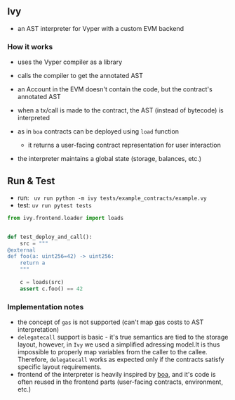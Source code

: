 
## Ivy
- an AST interpreter for Vyper with a custom EVM backend

### How it works
- uses the Vyper compiler as a library
- calls the compiler to get the annotated AST
- an Account in the EVM doesn't contain the code, but the contract's annotated AST
- when a tx/call is made to the contract, the AST (instead of bytecode) is interpreted


- as in `boa` contracts can be deployed using `load` function
  - it returns a user-facing contract representation for user interaction
- the interpreter maintains a global state (storage, balances, etc.)

## Run & Test
- run: ` uv run python -m ivy tests/example_contracts/example.vy`
- test: `uv run pytest tests`

```python
from ivy.frontend.loader import loads


def test_deploy_and_call():
    src = """
@external
def foo(a: uint256=42) -> uint256:
    return a
    """

    c = loads(src)
    assert c.foo() == 42
```

### Implementation notes
- the concept of `gas` is not supported (can't map gas costs to AST interpretation)
- `delegatecall` support is basic - it's true semantics are tied to the storage layout, 
   however, in `Ivy` we used a simplified adressing model.It is thus impossible to properly map variables from the caller to the callee. Therefore, `delegatecall` works
   as expected only if the contracts satisfy specific layout requirements.
- frontend of the interpreter is heavily inspired by [boa](https://github.com/vyperlang/titanoboa), and it's code is often reused in the frontend parts (user-facing contracts, environment, etc.)
